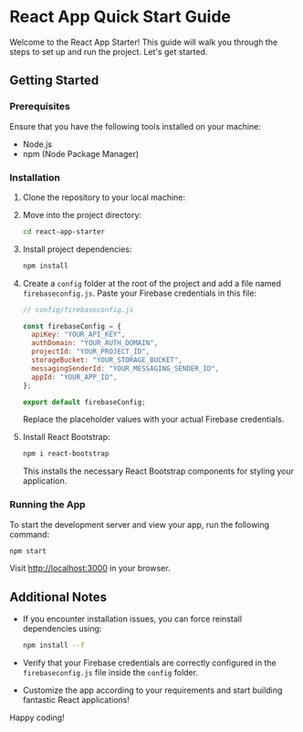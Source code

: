 # React App Quick Start Guide

Welcome to the React App Starter! This guide will walk you through the steps to set up and run the project. Let's get started.

## Getting Started

### Prerequisites

Ensure that you have the following tools installed on your machine:

- Node.js
- npm (Node Package Manager)

### Installation

1. Clone the repository to your local machine:

  

2. Move into the project directory:

   ```bash
   cd react-app-starter
   ```

3. Install project dependencies:

   ```bash
   npm install
   ```

4. Create a `config` folder at the root of the project and add a file named `firebaseconfig.js`. Paste your Firebase credentials in this file:

   ```javascript
   // config/firebaseconfig.js

   const firebaseConfig = {
     apiKey: "YOUR_API_KEY",
     authDomain: "YOUR_AUTH_DOMAIN",
     projectId: "YOUR_PROJECT_ID",
     storageBucket: "YOUR_STORAGE_BUCKET",
     messagingSenderId: "YOUR_MESSAGING_SENDER_ID",
     appId: "YOUR_APP_ID",
   };

   export default firebaseConfig;
   ```

   Replace the placeholder values with your actual Firebase credentials.

5. Install React Bootstrap:

   ```bash
   npm i react-bootstrap
   ```

   This installs the necessary React Bootstrap components for styling your application.

### Running the App

To start the development server and view your app, run the following command:

```bash
npm start
```

Visit [http://localhost:3000](http://localhost:3000) in your browser.

## Additional Notes

- If you encounter installation issues, you can force reinstall dependencies using:

  ```bash
  npm install --f
  ```

- Verify that your Firebase credentials are correctly configured in the `firebaseconfig.js` file inside the `config` folder.

- Customize the app according to your requirements and start building fantastic React applications!

Happy coding!